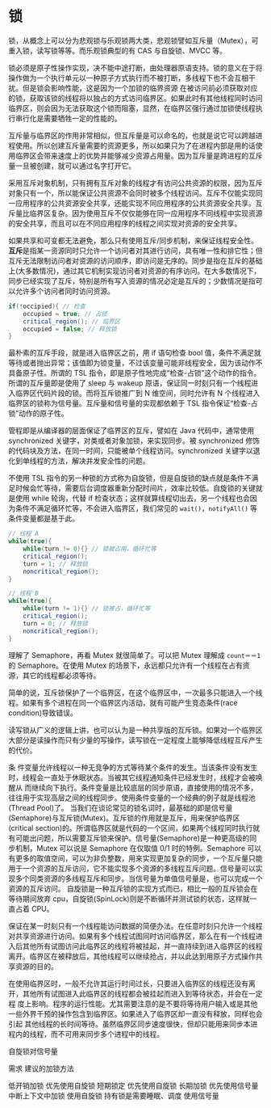 # 锁

锁，从概念上可以分为悲观锁与乐观锁两大类，悲观锁譬如互斥量（Mutex），可重入锁，读写锁等等。而乐观锁典型的有 CAS 与自旋锁、MVCC 等。

锁必须是原子性操作实现，决不能中途打断，由处理器原语支持。锁的意义在于将操作做为一个执行单元以一种原子方式执行而不被打断，多线程下也不会互相干扰。但是锁会影响性能，这是因为一个加锁的临界资源 在被访问前必须获取对应的锁，获取该锁的线程将以独占的方式访问临界区。如果此时有其他线程同时访问临界区，则会因为无法获取这个锁而阻塞，显然，在临界区强行通过加锁使线程执行串行化是需要牺牲一定的性能的。

互斥量与临界区的作用非常相似，但互斥量是可以命名的，也就是说它可以跨越进程使用。所以创建互斥量需要的资源更多，所以如果只为了在进程内部是用的话使用临界区会带来速度上的优势并能够减少资源占用量。因为互斥量是跨进程的互斥量一旦被创建，就可以通过名字打开它。

采用互斥对象机制，只有拥有互斥对象的线程才有访问公共资源的权限，因为互斥对象只有一个，所以能保证公共资源不会同时被多个线程访问。互斥不仅能实现同一应用程序的公共资源安全共享，还能实现不同应用程序的公共资源安全共享。互斥量比临界区复杂。因为使用互斥不仅仅能够在同一应用程序不同线程中实现资源的安全共享，而且可以在不同应用程序的线程之间实现对资源的安全共享。

如果共享和可变都无法避免，那么只有使用互斥/同步机制，来保证线程安全性。**互斥**是指某一资源同时只允许一个访问者对其进行访问，具有唯一性和排它性；但互斥无法限制访问者对资源的访问顺序，即访问是无序的。同步是指在互斥的基础上(大多数情况)，通过其它机制实现访问者对资源的有序访问。在大多数情况下，同步已经实现了互斥，特别是所有写入资源的情况必定是互斥的；少数情况是指可以允许多个访问者同时访问资源。

```java
if(!occipied){ // 检查
    occupied = true; // 占锁
    critical_region(); // 临界区
    occupied = false; // 释放锁
}
```

最朴素的互斥手段，就是进入临界区之前，用 if 语句检查 bool 值，条件不满足就等待或者抛出异常；该值即为锁变量，不过该变量可能非线程安全，因为该动作不具备原子性。所谓的 TSL 指令，即是原子性地完成“检查-占锁”这个动作的指令。所谓的互斥量即是使用了 sleep 与 wakeup 原语，保证同一时刻只有一个线程进入临界区代码片段的锁。而将互斥锁推广到 N 维空间，同时允许有 N 个线程进入临界区的锁称为信号量。互斥量和信号量的实现都依赖于 TSL 指令保证“检查-占锁”动作的原子性。

管程即是从编译器的层面保证了临界区的互斥，譬如在 Java 代码中，通常使用 synchronized 关键字，对类或者对象加锁，来实现同步。被 synchronized 修饰的代码块及方法，在同一时间，只能被单个线程访问。synchronized 关键字以退化到单线程的方法，解决并发安全性的问题。

不使用 TSL 指令的另一种锁的方式称为自旋锁，但是自旋锁的缺点就是条件不满足时候会忙等待，需要后台调度器重新分配时间片，效率比较低。自旋锁的关键就是使用 while 轮询，代替 if 检查状态；这样就算线程切出去，另一个线程也会因为条件不满足循环忙等，不会进入临界区，我们常见的 `wait()`，`notifyAll()` 等条件变量都是基于此。

```java
// 线程 A
while(true){
    while(turn != 0){} // 锁被占用，循环忙等
    critical_region();
    turn = 1; // 释放锁
    noncritical_region();
}

// 线程 B
while(true){
    while(turn != 1){} // 锁被占，循环忙等
    critical_region();
    turn = 0; // 释放锁
    noncritical_region();
}
```

理解了 Semaphore，再看 Mutex 就很简单了。可以把 Mutex 理解成 `count＝＝1` 的 Semaphore。在使用 Mutex 的场景下，永远都只允许有一个线程在占有资源，其它的线程都必须等待。

简单的说，互斥锁保护了一个临界区，在这个临界区中，一次最多只能进入一个线程。如果有多个进程在同一个临界区内活动，就有可能产生竞态条件(race condition)导致错误。

读写锁从广义的逻辑上讲，也可以认为是一种共享版的互斥锁。如果对一个临界区大部分是读操作而只有少量的写操作，读写锁在一定程度上能够降低线程互斥产生的代价。

条 件变量允许线程以一种无竞争的方式等待某个条件的发生。当该条件没有发生时，线程会一直处于休眠状态。当被其它线程通知条件已经发生时，线程才会被唤醒从 而继续向下执行。条件变量是比较底层的同步原语，直接使用的情况不多，往往用于实现高层之间的线程同步。使用条件变量的一个经典的例子就是线程池(Thread Pool)了。
当我们在谈论常见的锁名词时，最基础的即是信号量(Semaphore)与互斥锁(Mutex)。互斥锁的作用就是互斥，用来保护临界区(critical section)的。所谓临界区就是代码的一个区间，如果两个线程同时执行就有可能出问题，所以需要互斥锁来保护。信号量(Semaphore)是一种更高级的同步机制，Mutex 可以说是 Semaphore 在仅取值 0/1 时的特例。Semaphore 可以有更多的取值空间，可以为非负整数，用来实现更加复杂的同步，一个互斥量只能用于一个资源的互斥访问，它不能实现多个资源的多线程互斥问题。信号量可以实现多个同类资源的多线程互斥和同步。当信号量为单值信号量是，也可以完成一个资源的互斥访问。 自旋锁是一种互斥锁的实现方式而已，相比一般的互斥锁会在等待期间放弃 cpu，自旋锁(SpinLock)则是不断循环并测试锁的状态，这样就一直占着 CPU。

保证在某一时刻只有一个线程能访问数据的简便办法。在任意时刻只允许一个线程对共享资源进行访问。如果有多个线程试图同时访问临界区，那么在有一个线程进 入后其他所有试图访问此临界区的线程将被挂起，并一直持续到进入临界区的线程离开。临界区在被释放后，其他线程可以继续抢占，并以此达到用原子方式操作共 享资源的目的。

在使用临界区时，一般不允许其运行时间过长，只要进入临界区的线程还没有离开，其他所有试图进入此临界区的线程都会被挂起而进入到等待状态，并会在一定程 度上影响。程序的运行性能。尤其需要注意的是不要将等待用户输入或是其他一些外界干预的操作包含到临界区。如果进入了临界区却一直没有释放，同样也会引起 其他线程的长时间等待。虽然临界区同步速度很快，但却只能用来同步本进程内的线程，而不可用来同步多个进程中的线程。

自旋锁对信号量

需求 建议的加锁方法

低开销加锁 优先使用自旋锁
短期锁定 优先使用自旋锁
长期加锁 优先使用信号量
中断上下文中加锁 使用自旋锁
持有锁是需要睡眠、调度 使用信号量
